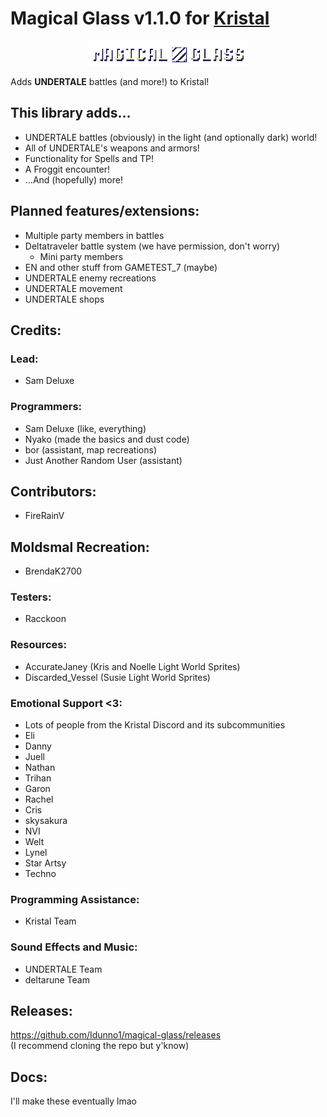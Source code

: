 # Magical Glass v1.1.0 for [Kristal](https://github.com/KristalTeam/Kristal)

<p align="center" width="100%">
<img src="magicalglass.png" alt="Magical Glass" width="50%" />
</p>

Adds **UNDERTALE** battles (and more!) to Kristal!

## This library adds...
* UNDERTALE battles (obviously) in the light (and optionally dark) world!
* All of UNDERTALE's weapons and armors!
* Functionality for Spells and TP!
* A Froggit encounter!
* ...And (hopefully) more!

## Planned features/extensions:
* Multiple party members in battles
* Deltatraveler battle system (we have permission, don't worry)
  * Mini party members
* EN and other stuff from GAMETEST_7 (maybe)
* UNDERTALE enemy recreations
* UNDERTALE movement
* UNDERTALE shops

## Credits:

### Lead:
* Sam Deluxe

### Programmers:
* Sam Deluxe (like, everything)
* Nyako (made the basics and dust code)
* bor (assistant, map recreations)
* Just Another Random User (assistant)

## Contributors:
* FireRainV

## Moldsmal Recreation:
* BrendaK2700

### Testers:
* Racckoon

### Resources:
* AccurateJaney (Kris and Noelle Light World Sprites)
* Discarded_Vessel (Susie Light World Sprites)

### Emotional Support <3:
* Lots of people from the Kristal Discord and its subcommunities
* Eli
* Danny
* Juell
* Nathan
* Trihan
* Garon
* Rachel
* Cris
* skysakura
* NVI
* Welt
* Lynel
* Star Artsy
* Techno

### Programming Assistance:
* Kristal Team

### Sound Effects and Music:
* UNDERTALE Team
* deltarune Team

## Releases:
https://github.com/Idunno1/magical-glass/releases<br>
(I recommend cloning the repo but y'know)

## Docs:
I'll make these eventually lmao
